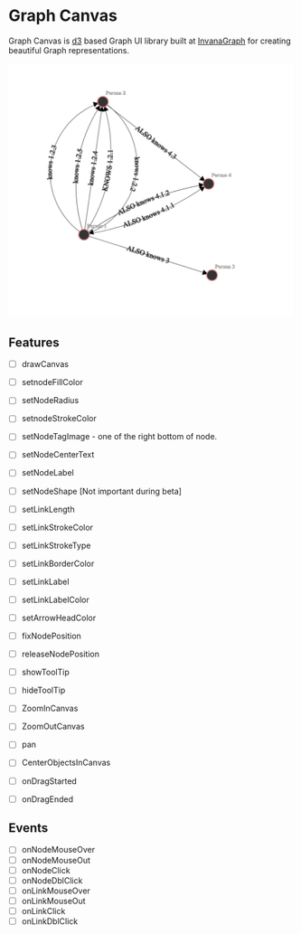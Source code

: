 # Graph Canvas 

Graph Canvas is [d3](https://d3js.org) based Graph UI library built 
at [InvanaGraph](https://invana.io) for creating beautiful Graph 
representations.

![screenshot](./screenshot.png)


## Features


- [ ] drawCanvas

- [ ] setnodeFillColor
- [ ] setNodeRadius
- [ ] setnodeStrokeColor
- [ ] setNodeTagImage - one of the right bottom of node.
- [ ] setNodeCenterText
- [ ] setNodeLabel
- [ ] setNodeShape [Not important during beta]

- [ ] setLinkLength
- [ ] setLinkStrokeColor
- [ ] setLinkStrokeType
- [ ] setLinkBorderColor
- [ ] setLinkLabel
- [ ] setLinkLabelColor
- [ ] setArrowHeadColor

- [ ] fixNodePosition
- [ ] releaseNodePosition


- [ ] showToolTip
- [ ] hideToolTip

- [ ] ZoomInCanvas
- [ ] ZoomOutCanvas
- [ ] pan

- [ ] CenterObjectsInCanvas
- [ ] onDragStarted
- [ ] onDragEnded






## Events

- [ ] onNodeMouseOver
- [ ] onNodeMouseOut
- [ ] onNodeClick
- [ ] onNodeDblClick
- [ ] onLinkMouseOver
- [ ] onLinkMouseOut
- [ ] onLinkClick
- [ ] onLinkDblClick
